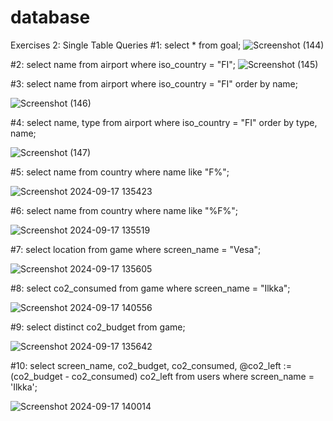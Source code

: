 # database
Exercises 2: Single Table Queries
#1:
select * from goal;
![Screenshot (144)](https://github.com/user-attachments/assets/9d2e65dc-ceea-4b89-a1a4-b3b698949945)

#2:
select name from airport where iso_country = "FI";
![Screenshot (145)](https://github.com/user-attachments/assets/0d9054b3-4354-42a3-b775-5c0be03b3ee1)

#3:
select name from airport where iso_country = "FI" order by name;


![Screenshot (146)](https://github.com/user-attachments/assets/66c60211-658a-4437-acd7-da7a43f289ea)

#4:
select name, type from airport where iso_country = "FI" order by type, name;


![Screenshot (147)](https://github.com/user-attachments/assets/46fd5fe5-7271-4d32-84a3-2f42b0238065)

#5:
select name from country where name like "F%";


![Screenshot 2024-09-17 135423](https://github.com/user-attachments/assets/317818e7-6b9b-4c42-bc49-a28ac607039c)

#6:
select name from country where name like "%F%";

![Screenshot 2024-09-17 135519](https://github.com/user-attachments/assets/2e39378e-7e78-4c0d-af7c-51fc86ec40fc)

#7:
select location from game where screen_name = "Vesa";

![Screenshot 2024-09-17 135605](https://github.com/user-attachments/assets/f5751579-8ee4-43b2-89b8-8ae8b2e513b0)

#8:
select co2_consumed from game where screen_name = "Ilkka";

![Screenshot 2024-09-17 140556](https://github.com/user-attachments/assets/56140f38-97b6-47b3-b74a-989ab92ce67a)



#9:
select distinct co2_budget from game;

![Screenshot 2024-09-17 135642](https://github.com/user-attachments/assets/06d25731-fde9-4238-b104-c7617b90ef1b)

#10:
select screen_name, co2_budget, co2_consumed, @co2_left := (co2_budget - co2_consumed) co2_left from users where screen_name = 'Ilkka';

![Screenshot 2024-09-17 140014](https://github.com/user-attachments/assets/3b47da87-19a7-42cf-9fbd-2727de6b1205)
